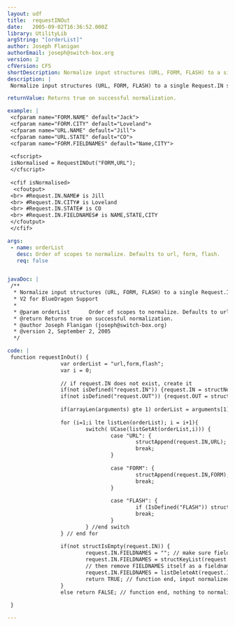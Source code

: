 ```yaml
---
layout: udf
title:  requestINOut
date:   2005-09-02T16:36:52.000Z
library: UtilityLib
argString: "[orderList]"
author: Joseph Flanigan
authorEmail: joseph@switch-box.org
version: 2
cfVersion: CF5
shortDescription: Normalize input structures (URL, FORM, FLASH) to a single Request.IN structure for ubiquitous name space programming.
description: |
 Normalize input structures (URL, FORM, FLASH) to a single Request.IN structure for ubiquitous name space programming.  The function prevents name space conflicts with input variable names by defining a normalization rank priority list.  The default priority list rank (URL,FORM,FLASH)  for name space assignment, can be re-prioritized  by changing the parameter list order. Also, a struct called request.out is created.

returnValue: Returns true on successful normalization.

example: |
 <cfparam name="FORM.NAME" default="Jack">
 <cfparam name="FORM.CITY" default="Loveland"> 
 <cfparam name="URL.NAME" default="Jill"> 
 <cfparam name="URL.STATE" default="CO">
 <cfparam name="FORM.FIELDNAMES" default="Name,CITY">
 
 <cfscript>
 isNormalised = RequestINOut("FORM,URL");
 </cfscript>
 
 <cfif isNormalised>
  <cfoutput>
 <br> #Request.IN.NAME# is Jill
 <br> #Request.IN.CITY# is Loveland
 <br> #Request.IN.STATE# is CO
 <br> #Request.IN.FIELDNAMES# is NAME,STATE,CITY
 </cfoutput> 
 </cfif>

args:
 - name: orderList
   desc: Order of scopes to normalize. Defaults to url, form, flash.
   req: false


javaDoc: |
 /**
  * Normalize input structures (URL, FORM, FLASH) to a single Request.IN structure for ubiquitous name space programming.
  * V2 for BlueDragon Support
  * 
  * @param orderList      Order of scopes to normalize. Defaults to url, form, flash. (Optional)
  * @return Returns true on successful normalization. 
  * @author Joseph Flanigan (joseph@switch-box.org) 
  * @version 2, September 2, 2005 
  */

code: |
 function requestInOut() {
                 var orderList = "url,form,flash";
                 var i = 0;
 
                 // if request.IN does not exist, create it
                 if(not isDefined("request.IN")) {request.IN = structNew();}
                 if(not isDefined("request.OUT")) {request.OUT = structNew();}
 
                 if(arrayLen(arguments) gte 1) orderList = arguments[1];
 
                 for (i=1;i lte listLen(orderList); i = i+1){
                         switch( UCase(listGetAt(orderList,i))) {
                                 case "URL": {
                                         structAppend(request.IN,URL); // add URL
                                         break;
                                 }
 
                                 case "FORM": {
                                         structAppend(request.IN,FORM); // add FORM
                                         break;
                                 }
 
                                 case "FLASH": {
                                         if (IsDefined("FLASH")) structAppend(Request.IN,FLASH); // add FLASH
                                         break;
                                 }
                         } //end switch
                 } // end for
 
                 if(not structIsEmpty(request.IN)) {
                         request.IN.FIELDNAMES = ""; // make sure fieldnames exist and is empty
                         request.IN.FIELDNAMES = structKeyList(request.IN); // make list of fieldnames
                         // then remove FIELDNAMES itself as a fieldname
                         request.IN.FIELDNAMES = listDeleteAt(request.IN.FIELDNAMES, listFindNoCase(request.IN.FIELDNAMES,"FIELDNAMES"));
                         return TRUE; // function end, input normalized
                 }
                 else return FALSE; // function end, nothing to normalize
 
 }

---
```


